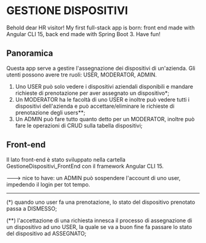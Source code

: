 # GESTIONE DISPOSITIVI

Behold dear HR visitor! My first full-stack app is born: front end made with Angular CLI 15, back end made with Spring Boot 3.
Have fun!

## Panoramica

Questa app serve a gestire l'assegnazione dei dispositivi di un'azienda. Gli utenti possono avere tre ruoli: USER, MODERATOR, ADMIN.

1. Uno USER può solo vedere i dispositivi aziendali disponibili e mandare richieste di prenotazione per aver assegnato un dispositivo*;
2. Un MODERATOR ha le facoltà di uno USER e inoltre può vedere tutti i dispositivi dell'azienda e può accettare/eliminare le richieste di prenotazione degli users**;
3. Un ADMIN può fare tutto quanto detto per un MODERATOR, inoltre può fare le operazioni di CRUD sulla tabella dispositivi;

## Front-end 

Il lato front-end è stato sviluppato nella cartella GestioneDispositivi_FrontEnd
con il framework Angular CLI 15.



---> nice to have: un ADMIN può sospendere l'account di uno user, impedendo il login per tot tempo.
___
(*) quando uno user fa una prenotazione, lo stato del dispositivo prenotato passa a DISMESSO;

(**) l'accettazione di una richiesta innesca il processo di assegnazione di un dispositivo ad uno USER, 
la quale se va a buon fine fa passare lo stato del dispositivo ad ASSEGNATO;
